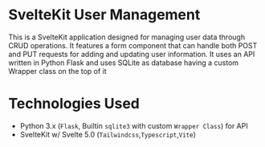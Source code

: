# SvelteKit User Management

This is a SvelteKit application designed for managing user data through CRUD operations. It features a form component that can handle both POST and PUT requests for adding and updating user information. It uses an API written in Python Flask and uses SQLite as database having a custom Wrapper class on the top of it 

# Technologies Used

- Python 3.x (```Flask```, Builtin ```sqlite3``` with custom ```Wrapper Class```) for API
- SvelteKit w/ Svelte 5.0 (```Tailwindcss```,```Typescript```,```Vite```)
